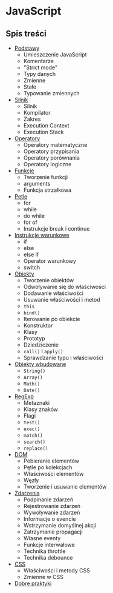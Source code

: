 # JavaScript

## Spis treści

- [Podstawy](JavaScript_Podstawy.md)
  - Umieszczenie JavaScript
  - Komentarze
  - "Strict mode"
  - Typy danych
  - Zmienne
  - Stałe
  - Typowanie zmiennych
- [Silnik](JavaScript_Silnik.md)
  - Silnik
  - Kompilator
  - Zakres
  - Execution Context
  - Execution Stack
- [Operatory](JavaScript_Operatory.md)
  - Operatory matematyczne
  - Operatory przypisania
  - Operatory porównania
  - Operatory logiczne
- [Funkcje](JavaScript_Funkcje.md)
  - Tworzenie funkcji
  - arguments
  - Funkcja strzałkowa
- [Pętle](JavaScript_Petle.md)
  - for
  - while
  - do while
  - for of
  - Instrukcje break i continue
- [Instrukcje warunkowe](JavaScript_InstrukcjeWarunkowe.md)
  - if
  - else
  - else if
  - Operator warunkowy
  - switch
- [Obiekty](JavaScript_Obiekty.md)
  - Tworzenie obiektów
  - Odwoływanie się do właściwości
  - Dodawanie właściwości
  - Usuwanie właściwości i metod
  - `this`
  - `bind()`
  - Iterowanie po obiekcie
  - Konstruktor
  - Klasy
  - Prototyp
  - Dziedziczenie
  - `call()` i `apply()`
  - Sprawdzanie typu i właściwości
- [Obiekty wbudowane](JavaScript_ObiektyWbudowane.md)
  - `String()`
  - `Array()`
  - `Math()`
  - `Date()`
- [RegExp](JavaScript_RegExp.md)
  - Metaznaki
  - Klasy znaków
  - Flagi
  - `test()`
  - `exec()`
  - `match()`
  - `search()`
  - `replace()`
- [DOM](JavaScript_DOM.md)
  - Pobieranie elementów
  - Pętle po kolekcjach
  - Właściwości elementów
  - Węzły
  - Tworzenie i usuwanie elementów
- [Zdarzenia](JavaScript_Zdarzenia.md)
  - Podpinanie zdarzeń
  - Rejestrowanie zdarzeń
  - Wywoływanie zdarzeń
  - Informacje o evencie
  - Wstrzymanie domyślnej akcji
  - Zatrzymanie propagacji
  - Własne eventy
  - Funkcje interwałowe
  - Technika throttle
  - Technika debounce
- [CSS](JavaScript_CSS.md)
  - Właściwości i metody CSS
  - Zmienne w CSS
- [Dobre praktyki](JavaScript_DobrePraktyki.md)
